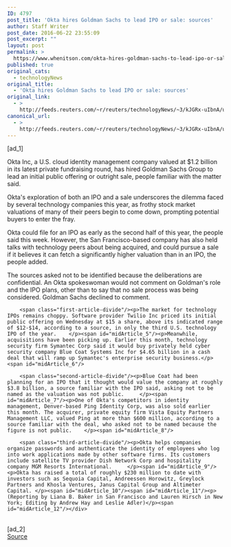 ```yaml
---
ID: 4797
post_title: 'Okta hires Goldman Sachs to lead IPO or sale: sources'
author: Staff Writer
post_date: 2016-06-22 23:55:09
post_excerpt: ""
layout: post
permalink: >
  https://www.whenitson.com/okta-hires-goldman-sachs-to-lead-ipo-or-sale-sources/
published: true
original_cats:
  - technologyNews
original_title:
  - 'Okta hires Goldman Sachs to lead IPO or sale: sources'
original_link:
  - >
    http://feeds.reuters.com/~r/reuters/technologyNews/~3/kJGRx-uIbnA/us-okta-m-a-ipo-idUSKCN0Z82FP
canonical_url:
  - >
    http://feeds.reuters.com/~r/reuters/technologyNews/~3/kJGRx-uIbnA/us-okta-m-a-ipo-idUSKCN0Z82FP
---
```

 [ad_1]
<br><div id="articleText">
<span id="midArticle_start"/>

<span id="midArticle_0"/><span class="focusParagraph" readability="7"><p><span class="articleLocatio&lt;/span&gt;n">Okta Inc, a U.S. cloud identity management company valued at $1.2 billion in its latest private fundraising round, has hired Goldman Sachs Group to lead an initial public offering or outright sale, people familiar with the matter said.</span></p></span><span id="midArticle_1"/><p>Okta's exploration of both an IPO and a sale underscores the dilemma faced by several technology companies this year, as frothy stock market valuations of many of their peers begin to come down, prompting potential buyers to enter the fray.     </p><span id="midArticle_2"/><p>Okta could file for an IPO as early as the second half of this year, the people said this week. However, the San Francisco-based company has also held talks with technology peers about being acquired, and could pursue a sale if it believes it can fetch a significantly higher valuation than in an IPO, the people added.</p><span id="midArticle_3"/><p>The sources asked not to be identified because the deliberations are confidential. An Okta spokeswoman would not comment on Goldman's role and the IPO plans, other than to say that no sale process was being considered. Goldman Sachs declined to comment.  </p><span id="midArticle_4"/>
        
        <span class="first-article-divide"/><p>The market for technology IPOs remains choppy. Software provider Twilio Inc priced its initial public offering on Wednesday at $15 a share, above its indicated range of $12-$14, according to a source, in only the third U.S. technology IPO of the year.    </p><span id="midArticle_5"/><p>Meanwhile, acquisitions have been picking up. Earlier this month, technology security firm Symantec Corp said it would buy privately held cyber security company Blue Coat Systems Inc for $4.65 billion in a cash deal that will ramp up Symantec's enterprise security business.</p><span id="midArticle_6"/>
        
        <span class="second-article-divide"/><p>Blue Coat had been planning for an IPO that it thought would value the company at roughly $3.8 billion, a source familiar with the IPO said, asking not to be named as the valuation was not public.     </p><span id="midArticle_7"/><p>One of Okta's competitors in identity management, Denver-based Ping Identity Corp, was also sold earlier this month. The acquirer, private equity firm Vista Equity Partners Management LLC, valued Ping at more than $600 million, according to a source familiar with the deal, who asked not to be named because the figure is not public.    </p><span id="midArticle_8"/>
        
        <span class="third-article-divide"/><p>Okta helps companies organize passwords and authenticate the identity of employees who log into work applications made by other software firms. Its customers include satellite TV provider Dish Network Corp and hospitality company MGM Resorts International.     </p><span id="midArticle_9"/><p>Okta has raised a total of roughly $230 million to date with investors such as Sequoia Capital, Andreessen Horowitz, Greylock Partners and Khosla Ventures, Janus Capital Group and Altimeter Capital. </p><span id="midArticle_10"/><span id="midArticle_11"/><p> (Reporting by Liana B. Baker in San Francisco and Lauren Hirsch in New York; Editing by Andrew Hay and Leslie Adler)</p><span id="midArticle_12"/></div>
<br>[ad_2]
<br><a href="http://feeds.reuters.com/~r/reuters/technologyNews/~3/kJGRx-uIbnA/us-okta-m-a-ipo-idUSKCN0Z82FP">Source </a>